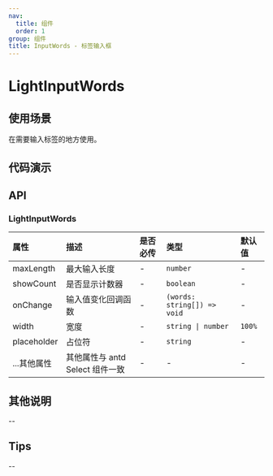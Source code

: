 ```yaml
---
nav:
  title: 组件
  order: 1
group: 组件
title: InputWords - 标签输入框
---
```


# LightInputWords

## 使用场景

在需要输入标签的地方使用。

## 代码演示

<code src='./demo/LightInput/LightInputWords' title='代码'></code>

## API

### LightInputWords

| 属性        | 描述                            | 是否必传 | 类型                        | 默认值 |
| :---------- | :------------------------------ | :------- | :-------------------------- | :----- |
| maxLength   | 最大输入长度                    | -        | `number`                    | -      |
| showCount   | 是否显示计数器                  | -        | `boolean`                   | -      |
| onChange    | 输入值变化回调函数              | -        | `(words: string[]) => void` | -      |
| width       | 宽度                            | -        | `string \| number`          | `100%` |
| placeholder | 占位符                          | -        | `string`                    | -      |
| ...其他属性 | 其他属性与 antd Select 组件一致 | -        | -                           | -      |

## 其他说明

--

## Tips

--
